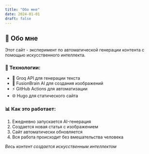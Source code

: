 ```yaml
---
title: "Обо мне"
date: 2024-01-01
draft: false
---
```


## 👋 Обо мне

Этот сайт - эксперимент по автоматической генерации контента с помощью искусственного интеллекта.

### 🚀 Технологии:
- 🤖 Groq API для генерации текста
- 🎨 FusionBrain AI для создания изображений
- ⚡ GitHub Actions для автоматизации
- 🌐 Hugo для статического сайта

### 📊 Как это работает:
1. Ежедневно запускается AI-генерация
2. Создается новая статья с изображением
3. Сайт автоматически обновляется
4. Вся работа происходит без вмешательства человека

*Весь контент создается искусственным интеллектом*
